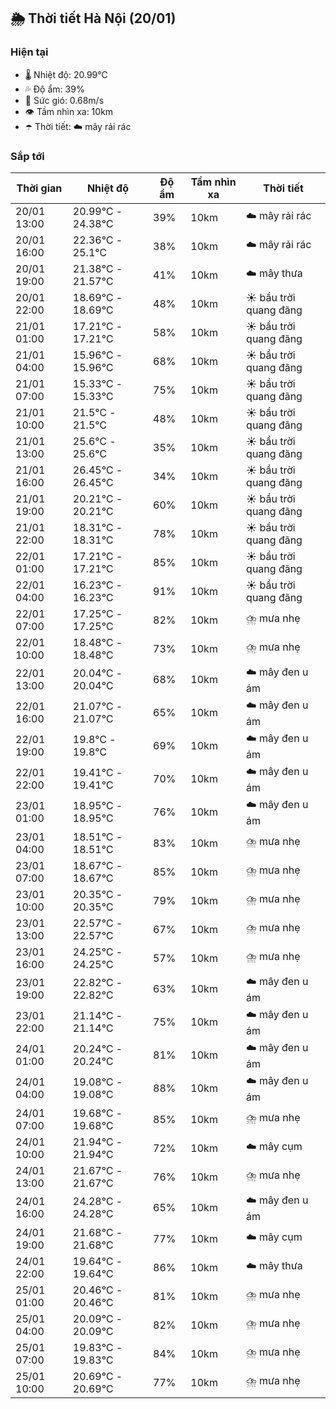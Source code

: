 ## 🌦️ Thời tiết Hà Nội (20/01)

### Hiện tại

- 🌡️ Nhiệt độ: 20.99℃
- 💦 Độ ẩm: 39%
- 💨 Sức gió: 0.68m/s
- 👁️ Tầm nhìn xa: 10km
- ☂️ Thời tiết: ☁️ mây rải rác

### Sắp tới

| Thời gian | Nhiệt độ | Độ ẩm | Tầm nhìn xa | Thời tiết |
| --- | --- | --- | --- | --- |
| 20/01 13:00 | 20.99℃ - 24.38℃ | 39% | 10km | ☁️ mây rải rác |
| 20/01 16:00 | 22.36℃ - 25.1℃ | 38% | 10km | ☁️ mây rải rác |
| 20/01 19:00 | 21.38℃ - 21.57℃ | 41% | 10km | ☁️ mây thưa |
| 20/01 22:00 | 18.69℃ - 18.69℃ | 48% | 10km | ☀️ bầu trời quang đãng |
| 21/01 01:00 | 17.21℃ - 17.21℃ | 58% | 10km | ☀️ bầu trời quang đãng |
| 21/01 04:00 | 15.96℃ - 15.96℃ | 68% | 10km | ☀️ bầu trời quang đãng |
| 21/01 07:00 | 15.33℃ - 15.33℃ | 75% | 10km | ☀️ bầu trời quang đãng |
| 21/01 10:00 | 21.5℃ - 21.5℃ | 48% | 10km | ☀️ bầu trời quang đãng |
| 21/01 13:00 | 25.6℃ - 25.6℃ | 35% | 10km | ☀️ bầu trời quang đãng |
| 21/01 16:00 | 26.45℃ - 26.45℃ | 34% | 10km | ☀️ bầu trời quang đãng |
| 21/01 19:00 | 20.21℃ - 20.21℃ | 60% | 10km | ☀️ bầu trời quang đãng |
| 21/01 22:00 | 18.31℃ - 18.31℃ | 78% | 10km | ☀️ bầu trời quang đãng |
| 22/01 01:00 | 17.21℃ - 17.21℃ | 85% | 10km | ☀️ bầu trời quang đãng |
| 22/01 04:00 | 16.23℃ - 16.23℃ | 91% | 10km | ☀️ bầu trời quang đãng |
| 22/01 07:00 | 17.25℃ - 17.25℃ | 82% | 10km | ⛈️ mưa nhẹ |
| 22/01 10:00 | 18.48℃ - 18.48℃ | 73% | 10km | ⛈️ mưa nhẹ |
| 22/01 13:00 | 20.04℃ - 20.04℃ | 68% | 10km | ☁️ mây đen u ám |
| 22/01 16:00 | 21.07℃ - 21.07℃ | 65% | 10km | ☁️ mây đen u ám |
| 22/01 19:00 | 19.8℃ - 19.8℃ | 69% | 10km | ☁️ mây đen u ám |
| 22/01 22:00 | 19.41℃ - 19.41℃ | 70% | 10km | ☁️ mây đen u ám |
| 23/01 01:00 | 18.95℃ - 18.95℃ | 76% | 10km | ☁️ mây đen u ám |
| 23/01 04:00 | 18.51℃ - 18.51℃ | 83% | 10km | ⛈️ mưa nhẹ |
| 23/01 07:00 | 18.67℃ - 18.67℃ | 85% | 10km | ⛈️ mưa nhẹ |
| 23/01 10:00 | 20.35℃ - 20.35℃ | 79% | 10km | ⛈️ mưa nhẹ |
| 23/01 13:00 | 22.57℃ - 22.57℃ | 67% | 10km | ⛈️ mưa nhẹ |
| 23/01 16:00 | 24.25℃ - 24.25℃ | 57% | 10km | ⛈️ mưa nhẹ |
| 23/01 19:00 | 22.82℃ - 22.82℃ | 63% | 10km | ☁️ mây đen u ám |
| 23/01 22:00 | 21.14℃ - 21.14℃ | 75% | 10km | ☁️ mây đen u ám |
| 24/01 01:00 | 20.24℃ - 20.24℃ | 81% | 10km | ☁️ mây đen u ám |
| 24/01 04:00 | 19.08℃ - 19.08℃ | 88% | 10km | ☁️ mây đen u ám |
| 24/01 07:00 | 19.68℃ - 19.68℃ | 85% | 10km | ⛈️ mưa nhẹ |
| 24/01 10:00 | 21.94℃ - 21.94℃ | 72% | 10km | ☁️ mây cụm |
| 24/01 13:00 | 21.67℃ - 21.67℃ | 76% | 10km | ⛈️ mưa nhẹ |
| 24/01 16:00 | 24.28℃ - 24.28℃ | 65% | 10km | ☁️ mây đen u ám |
| 24/01 19:00 | 21.68℃ - 21.68℃ | 77% | 10km | ☁️ mây cụm |
| 24/01 22:00 | 19.64℃ - 19.64℃ | 86% | 10km | ☁️ mây thưa |
| 25/01 01:00 | 20.46℃ - 20.46℃ | 81% | 10km | ⛈️ mưa nhẹ |
| 25/01 04:00 | 20.09℃ - 20.09℃ | 82% | 10km | ⛈️ mưa nhẹ |
| 25/01 07:00 | 19.83℃ - 19.83℃ | 84% | 10km | ⛈️ mưa nhẹ |
| 25/01 10:00 | 20.69℃ - 20.69℃ | 77% | 10km | ⛈️ mưa nhẹ |
